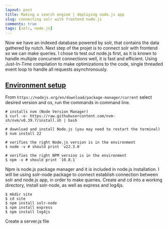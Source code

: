 ```yaml
---
layout: post
title: Making a search engine | deploying node.js app
slug: connecting solr with frontend node.js
comments: true
tags: [solr, node.js]
---
```


Now we have an indexed database powered by solr, that contains the data gathered by nutch. Next step of the projet is to connect solr with frontend so we can make queries. I chose to test out node.js first, as it is known to handle multiple concurrent connections well, it is fast and efficient. Using Just-In-Time compilation to make optimizations to the code, single threaded event loop to handle all requests asynchronously.

<h2><u>Environment setup</u></h2>

From `https://nodejs.org/en/download/package-manager/current` select desired version and os, run the commands in command line.
```
# installs nvm (Node Version Manager)
$ curl -o- https://raw.githubusercontent.com/nvm-sh/nvm/v0.39.7/install.sh | bash

# download and install Node.js (you may need to restart the terminal)
$ nvm install 22

# verifies the right Node.js version is in the environment
$ node -v # should print `v22.3.0`

# verifies the right NPM version is in the environment
$ npm -v # should print `10.8.1`
```
Npm is node.js package manager and it is included in node.js installation. I will be using solr-node package to connect establish connection between solr and node.js app, in order to make queries. Create and cd into a working directory, install solr-node, as well as express and log4js.
```
$ mkdir site
$ cd site
$ npm install solr-node
$ npm install express
$ npm install log4js
```
Create a server.js file